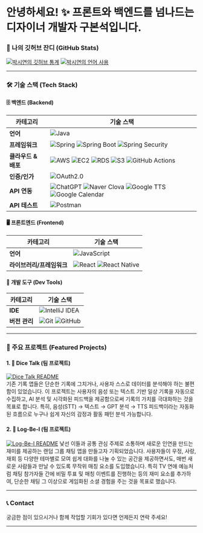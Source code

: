 # 안녕하세요! ✨ 프론트와 백엔드를 넘나드는 디자이너 개발자 구본석입니다.

### 🌱 나의 깃허브 잔디 (GitHub Stats)

[![박시연의 깃허브 통계](https://github-readme-stats.vercel.app/api?username=6feetlife&show_icons=true&theme=transparent&hide_title=true&hide=stars)](https://github.com/6feetlife)
[![박시연의 언어 사용](https://github-readme-stats.vercel.app/api/top-langs/?username=6feetlife&layout=compact&langs_count=8&theme=transparent&hide_title=true)](https://github.com/6feetlife)

---

### 🛠️ 기술 스택 (Tech Stack)

#### 🗄️ 백엔드 (Backend)
| 카테고리 | 기술 스택 |
|---|---|
| **언어** | ![Java](https://img.shields.io/badge/Java-007396?style=flat&logo=java&logoColor=white) |
| **프레임워크** | ![Spring](https://img.shields.io/badge/Spring-6DB33F?style=flat&logo=spring&logoColor=white) ![Spring Boot](https://img.shields.io/badge/SpringBoot-6DB33F?style=flat&logo=spring%20boot&logoColor=white) ![Spring Security](https://img.shields.io/badge/SpringSecurity-6DB33F?style=flat&logo=springsecurity&logoColor=white) |
| **클라우드 & 배포** | ![AWS](https://img.shields.io/badge/AWS-232F3E?style=flat&logo=amazon-aws&logoColor=white) ![EC2](https://img.shields.io/badge/EC2-FF9900?style=flat&logo=amazon-ec2&logoColor=white) ![RDS](https://img.shields.io/badge/RDS-527FFF?style=flat&logo=amazon-rds&logoColor=white) ![S3](https://img.shields.io/badge/S3-569A31?style=flat&logo=amazon-s3&logoColor=white) ![GitHub Actions](https://img.shields.io/badge/GitHub_Actions-267BFF?style=flat&logo=github-actions&logoColor=white) |
| **인증/인가** | ![OAuth2.0](https://img.shields.io/badge/OAuth2.0-F7F7F7?style=flat&logo=oauth&logoColor=black) |
| **API 연동** | ![ChatGPT](https://img.shields.io/badge/ChatGPT-74AA9C?style=flat&logo=openai&logoColor=white) ![Naver Clova](https://img.shields.io/badge/NaverClova-03C75A?style=flat&logo=naver&logoColor=white) ![Google TTS](https://img.shields.io/badge/GoogleTTS-4285F4?style=flat&logo=google&logoColor=white) ![Google Calendar](https://img.shields.io/badge/GoogleCalendar-4285F4?style=flat&logo=google-calendar&logoColor=white) |
| **API 테스트** | ![Postman](https://img.shields.io/badge/Postman-FF6C37?style=flat&logo=postman&logoColor=white) |

#### 🖥️ 프론트엔드 (Frontend)
| 카테고리 | 기술 스택 |
|---|---|
| **언어** | ![JavaScript](https://img.shields.io/badge/JavaScript-F7DF1E?style=flat&logo=javascript&logoColor=black) |
| **라이브러리/프레임워크** | ![React](https://img.shields.io/badge/React-61DAFB?style=flat&logo=react&logoColor=black) ![React Native](https://img.shields.io/badge/ReactNative-61DAFB?style=flat&logo=react&logoColor=black) |

#### 🧰 개발 도구 (Dev Tools)
| 카테고리 | 기술 스택 |
|---|---|
| **IDE** | ![IntelliJ IDEA](https://img.shields.io/badge/IntelliJIDEA-000000?style=flat&logo=intellij-idea&logoColor=white) |
| **버전 관리** | ![Git](https://img.shields.io/badge/Git-F05032?style=flat&logo=git&logoColor=white) ![GitHub](https://img.shields.io/badge/GitHub-181717?style=flat&logo=github&logoColor=white) |

---

### 🌟 주요 프로젝트 (Featured Projects)

#### 1. 🎲 Dice Talk (팀 프로젝트)
[![Dice Talk README](https://github-readme-stats.vercel.app/api/pin/?username=6feetlife&repo=dice-talk&theme=transparent)](https://github.com/dice-talk)
<br/>
기존 기록 앱들은 단순한 기록에 그치거나, 사용자 스스로 
데이터를 분석해야 하는 불편함이 있었습니다.
이 프로젝트는 사용자의 음성 또는 텍스트 기반 일상 기록을 
자동으로 수집하고, AI 분석 및 시각화된 피드백을 제공함으로써 
기록의 가치를 극대화하는 것을 목표로 합니다. 
특히, 음성(STT) → 텍스트 → GPT 분석 → TTS 피드백이라는 자동화된 흐름으로 누구나 쉽게 자신의 감정과 활동 패턴 분석 가능합니다.

#### 2. 📝 Log-Be-I (팀 프로젝트)
[![Log-Be-I README](https://github-readme-stats.vercel.app/api/pin/?username=6feetlife&repo=Log-Be-I&theme=transparent)](https://github.com/Log-Be-I)
낯선 이들과 공통 관심 주제로 소통하며 새로운 인연을 만드는 
재미를 제공하는 랜덤 그룹 채팅 앱을 만들고자 기획되었습니다.
사용자들이 우정, 사랑, 재회 등 다양한 테마별로 모여 쉽게 대화를 나눌 수 있는 공간을 제공하면서도, 매번 새로운 사람들과 만날 수 있도록 무작위 매칭 요소를 도입했습니다. 특히 TV 연애 예능처럼 채팅 참가자들 간에 비밀 투표 및 매칭 이벤트를 진행하는 등의 재미 요소를 추가하여, 단순한 채팅 그 이상으로 게임화된 소셜 경험을 주는 것을 목표로 했습니다.
<br/>

---

### 📞 Contact

궁금한 점이 있으시거나 함께 작업할 기회가 있다면 언제든지 연락 주세요!

---